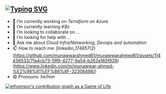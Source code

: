 ## [![Typing SVG](https://readme-typing-svg.demolab.com?font=Fira+Code&pause=1000&random=false&width=435&lines=Hi+There+%F0%9F%91%8B%2C+I'm+Munawwar;Asalamu+alaikum+😎)](https://git.io/typing-svg) 

- 🔭 I’m currently working on *Terraform on Azure*
- 🌱 I’m currently learning *K8s*
- 👯 I’m looking to collaborate on ...
- 🤔 I’m looking for help with ...
- 💬 Ask me about *Cloud Infra/Networking, Devops and automation*
- 📫 How to reach me: [linkedin_174857(2) (https://github.com/munawwarahmed61/munawwarahmed61/assets/114436533/7fa4cb73-5ff9-4277-9a54-b262e165f928)(https://www.linkedin.com/in/munawwar-ahmed-%E2%98%81%EF%B8%8F-32308498/)
- 😄 Pronouns: he/him



[![ethomson's contribution graph as a Game of Life](https://github4life.herokuapp.com/ethomson.gif)](https://github4life.herokuapp.com/ethomson)
